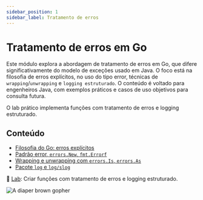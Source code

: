 ```yaml
---
sidebar_position: 1
sidebar_label: Tratamento de erros
---
```


# Tratamento de erros em Go

<div className="row">
<div className="col">

Este módulo explora a abordagem de tratamento de erros em Go, que difere significativamente do modelo de exceções usado em Java. O foco está na filosofia de erros explícitos, no uso do tipo error, técnicas de `wrapping`/`unwrapping` e `logging estruturado`. O conteúdo é voltado para engenheiros Java, com exemplos práticos e casos de uso objetivos para consulta futura.

O lab prático implementa funções com tratamento de erros e logging estruturado.

## Conteúdo

- [Filosofia do Go: erros explícitos](1-filosofia.md)
- [Padrão error, `errors.New`, `fmt.Errorf`](2-padrao-error.md)
- [Wrapping e unwrapping com `errors.Is`, `errors.As`](3-wrapping.md)
- [Pacote `log` e `log/slog`](4-logs.md)

📌 [Lab](5-laboratorio.md): Criar funções com tratamento de erros e logging estruturado.

</div>
<div className="col col--4 text--center">
<img 
    src={require('@site/static/img/gophers/gopher-coffee.png').default} 
    style={{ transform:'scale(0.8)', marginTop:'-65px' }}
    alt="A diaper brown gopher" />
</div>
</div>
